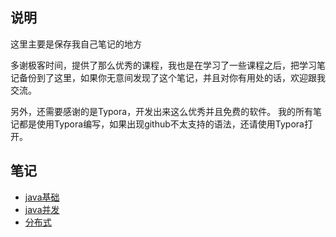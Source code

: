 ## 说明

这里主要是保存我自己笔记的地方

多谢极客时间，提供了那么优秀的课程，我也是在学习了一些课程之后，把学习笔记备份到了这里，如果你无意间发现了这个笔记，并且对你有用处的话，欢迎跟我交流。

另外，还需要感谢的是Typora，开发出来这么优秀并且免费的软件。
我的所有笔记都是使用Typora编写，如果出现github不太支持的语法，还请使用Typora打开。

## 笔记

* [java基础](./notes/Java基础.md)
* [java并发](./notes/java并发.md)
* [分布式](./notes/分布式.md)